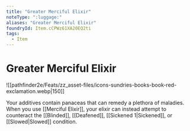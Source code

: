 ```yaml
---
title: "Greater Merciful Elixir"
noteType: ":luggage:"
aliases: "Greater Merciful Elixir"
foundryId: Item.cCPWz61XA20EQ2ti
tags:
  - Item
---
```


# Greater Merciful Elixir
![[pathfinder2e/Feats/zz_asset-files/icons-sundries-books-book-red-exclamation.webp|150]]

Your additives contain panaceas that can remedy a plethora of maladies. When you use [[Merciful Elixir]], your elixir can instead attempt to counteract the [[Blinded]], [[Deafened]], [[Sickened 1|Sickened]], or [[Slowed|Slowed]] condition.
